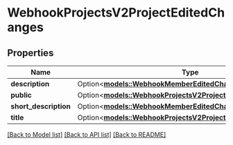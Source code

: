 # WebhookProjectsV2ProjectEditedChanges

## Properties

Name | Type | Description | Notes
------------ | ------------- | ------------- | -------------
**description** | Option<[**models::WebhookMemberEditedChangesPermission**](webhook_member_edited_changes_permission.md)> |  | [optional]
**public** | Option<[**models::WebhookProjectsV2ProjectEditedChangesPublic**](webhook_projects_v2_project_edited_changes_public.md)> |  | [optional]
**short_description** | Option<[**models::WebhookMemberEditedChangesPermission**](webhook_member_edited_changes_permission.md)> |  | [optional]
**title** | Option<[**models::WebhookProjectsV2ProjectEditedChangesTitle**](webhook_projects_v2_project_edited_changes_title.md)> |  | [optional]

[[Back to Model list]](../README.md#documentation-for-models) [[Back to API list]](../README.md#documentation-for-api-endpoints) [[Back to README]](../README.md)



